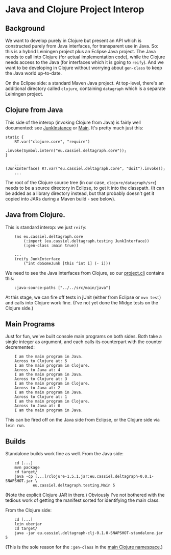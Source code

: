 # Java and Clojure Project Interop

## Background

We want to develop purely in Clojure but present an API which is constructed purely from Java interfaces, for transparent use in Java. So: this is a hybrid Leiningen project plus an Eclipse Java project. The Java needs to call into Clojure (for actual implementation code), while the Clojure needs access to the Java (for interfaces which it is going to `reify`). And we want to be developing in Clojure without worrying about `gen-class` to keep the Java world up-to-date.

On the Eclipse side: a standard Maven Java project. At top-level, there's an additional directory called `clojure`, containing `datagraph` which is a separate Leiningen project.

## Clojure from Java

This side of the interop (invoking Clojure from Java) is fairly well documented: see [JunkInstance](src/main/java/eu/cassiel/deltagraph/testing/JunkInstance.java) or [Main](src/main/java/eu/cassiel/deltagraph/testing/Main.java). It's pretty much just this:

	static {
		RT.var("clojure.core", "require")
                        .invoke(Symbol.intern("eu.cassiel.deltagraph.core"));
	}

        ...
	(JunkInterface) RT.var("eu.cassiel.deltagraph.core", "doit").invoke();
        ...

The root of the Clojure source tree (in our case, `clojure/datagraph/src`) needs to be a source directory in Eclipse, to get it into the classpath. (It can be added as a library directory instead, but that probably doesn't get it copied into JARs during a Maven build - see below).

## Java from Clojure.

This is standard interop: we just `reify`:

        (ns eu.cassiel.deltagraph.core
            (:import (eu.cassiel.deltagraph.testing JunkInterface))
            (:gen-class :main true))

        ...
        (reify JunkInterface
            (^int doSomeJunk [this ^int i] (- i)))

We need to see the Java interfaces from Clojure, so our [project.clj](clojure/deltagraph/project.clj) contains this:

        :java-source-paths ["../../src/main/java"]

At this stage, we can fire off tests in jUnit (either from Eclipse or `mvn test`) and calls into Clojure work fine. (I've not yet done the Midge tests on the Clojure side.)

## Main Programs

Just for fun, we've built console main programs on both sides. Both take a single integer as argument, and each calls its counterpart with the counter decremented:

        I am the main program in Java.
        Across to Clojure at: 5
        I am the main program in Clojure.
        Across to Java at: 4
        I am the main program in Java.
        Across to Clojure at: 3
        I am the main program in Clojure.
        Across to Java at: 2
        I am the main program in Java.
        Across to Clojure at: 1
        I am the main program in Clojure.
        Across to Java at: 0
        I am the main program in Java.

This can be fired off on the Java side from Eclipse, or the Clojure side via `lein run`.

## Builds

Standalone builds work fine as well. From the Java side:

        cd [...]
        mvn package
        cd target/
        java -cp [...]/clojure-1.5.1.jar:eu.cassiel.deltagraph-0.0.1-SNAPSHOT.jar \
                eu.cassiel.deltagraph.testing.Main 5

(Note the explicit Clojure JAR in there.) Obviously I've not bothered with the tedious work of getting the manifest sorted for identifying the main class.

From the Clojure side:

        cd [...]
        lein uberjar
        cd target/
        java -jar eu.cassiel.deltagraph-clj-0.1.0-SNAPSHOT-standalone.jar 5

(This is the sole reason for the `:gen-class` in the [main Clojure namespace](clojure/deltagraph/src/eu/cassiel/deltagraph/core.clj).)
